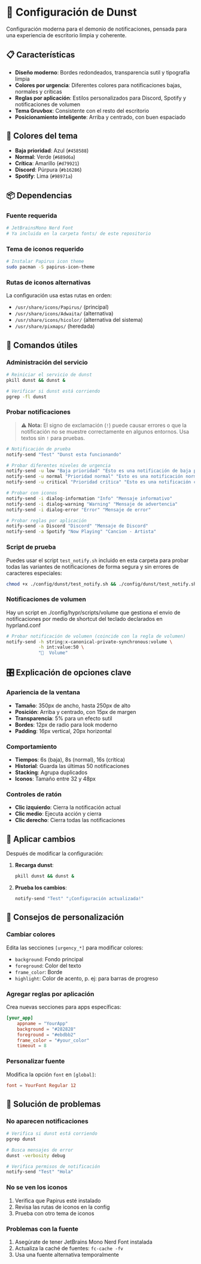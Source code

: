 # 🔔 Configuración de Dunst

Configuración moderna para el demonio de notificaciones, pensada para una experiencia de escritorio limpia y coherente.

## 📋 Características

- **Diseño moderno**: Bordes redondeados, transparencia sutil y tipografía limpia
- **Colores por urgencia**: Diferentes colores para notificaciones bajas, normales y críticas
- **Reglas por aplicación**: Estilos personalizados para Discord, Spotify y notificaciones de volumen
- **Tema Gruvbox**: Consistente con el resto del escritorio
- **Posicionamiento inteligente**: Arriba y centrado, con buen espaciado

## 🎨 Colores del tema

- **Baja prioridad**: Azul (`#458588`)
- **Normal**: Verde (`#689d6a`)
- **Crítica**: Amarillo (`#d79921`)
- **Discord**: Púrpura (`#b16286`)
- **Spotify**: Lima (`#98971a`)

## 📦 Dependencias

### Fuente requerida
```bash
# JetBrainsMono Nerd Font
# Ya incluida en la carpeta fonts/ de este repositorio
```

### Tema de iconos requerido
```bash
# Instalar Papirus icon theme
sudo pacman -S papirus-icon-theme
```

### Rutas de iconos alternativas
La configuración usa estas rutas en orden:
- `/usr/share/icons/Papirus/` (principal)
- `/usr/share/icons/Adwaita/` (alternativa)
- `/usr/share/icons/hicolor/` (alternativa del sistema)
- `/usr/share/pixmaps/` (heredada)

## 🔧 Comandos útiles

### Administración del servicio
```bash
# Reiniciar el servicio de dunst
pkill dunst && dunst &

# Verificar si dunst está corriendo
pgrep -fl dunst
```

### Probar notificaciones
> ⚠️ **Nota:** El signo de exclamación (`!`) puede causar errores o que la notificación no se muestre correctamente en algunos entornos. Usa textos sin `!` para pruebas.

```bash
# Notificación de prueba
notify-send "Test" "Dunst esta funcionando"

# Probar diferentes niveles de urgencia
notify-send -u low "Baja prioridad" "Esto es una notificación de baja prioridad"
notify-send -u normal "Prioridad normal" "Esto es una notificación normal"
notify-send -u critical "Prioridad crítica" "Esto es una notificación crítica"

# Probar con iconos
notify-send -i dialog-information "Info" "Mensaje informativo"
notify-send -i dialog-warning "Warning" "Mensaje de advertencia"
notify-send -i dialog-error "Error" "Mensaje de error"

# Probar reglas por aplicación
notify-send -a Discord "Discord" "Mensaje de Discord"
notify-send -a Spotify "Now Playing" "Cancion - Artista"
```

### Script de prueba
Puedes usar el script `test_notify.sh` incluido en esta carpeta para probar todas las variantes de notificaciones de forma segura y sin errores de caracteres especiales:

```bash
chmod +x ./config/dunst/test_notify.sh && ./config/dunst/test_notify.sh
```

### Notificaciones de volumen
Hay un script en ./config/hypr/scripts/volume que gestiona el envio de notificaciones por medio de shortcut del teclado declarados en hyprland.conf
```bash
# Probar notificación de volumen (coincide con la regla de volumen)
notify-send -h string:x-canonical-private-synchronous:volume \
            -h int:value:50 \
            "  Volume"
```

## 🎛️ Explicación de opciones clave

### Apariencia de la ventana
- **Tamaño**: 350px de ancho, hasta 250px de alto
- **Posición**: Arriba y centrado, con 15px de margen
- **Transparencia**: 5% para un efecto sutil
- **Bordes**: 12px de radio para look moderno
- **Padding**: 16px vertical, 20px horizontal

### Comportamiento
- **Tiempos**: 6s (baja), 8s (normal), 16s (crítica)
- **Historial**: Guarda las últimas 50 notificaciones
- **Stacking**: Agrupa duplicados
- **Iconos**: Tamaño entre 32 y 48px

### Controles de ratón
- **Clic izquierdo**: Cierra la notificación actual
- **Clic medio**: Ejecuta acción y cierra
- **Clic derecho**: Cierra todas las notificaciones

## 🔄 Aplicar cambios

Después de modificar la configuración:

1. **Recarga dunst**:
   ```bash
   pkill dunst && dunst &
   ```

2. **Prueba los cambios**:
   ```bash
   notify-send "Test" "¡Configuración actualizada!"
   ```

## 🎨 Consejos de personalización

### Cambiar colores
Edita las secciones `[urgency_*]` para modificar colores:
- `background`: Fondo principal
- `foreground`: Color del texto
- `frame_color`: Borde
- `highlight`: Color de acento, p. ej: para barras de progreso

### Agregar reglas por aplicación
Crea nuevas secciones para apps específicas:
```toml
[your_app]
    appname = "YourApp"
    background = "#282828"
    foreground = "#ebdbb2"
    frame_color = "#your_color"
    timeout = 8
```

### Personalizar fuente
Modifica la opción `font` en `[global]`:
```toml
font = YourFont Regular 12
```

## 🐛 Solución de problemas

### No aparecen notificaciones
```bash
# Verifica si dunst está corriendo
pgrep dunst

# Busca mensajes de error
dunst -verbosity debug

# Verifica permisos de notificación
notify-send "Test" "Hola"
```

### No se ven los iconos
1. Verifica que Papirus esté instalado
2. Revisa las rutas de iconos en la config
3. Prueba con otro tema de iconos

### Problemas con la fuente
1. Asegúrate de tener JetBrains Mono Nerd Font instalada
2. Actualiza la caché de fuentes: `fc-cache -fv`
3. Usa una fuente alternativa temporalmente
